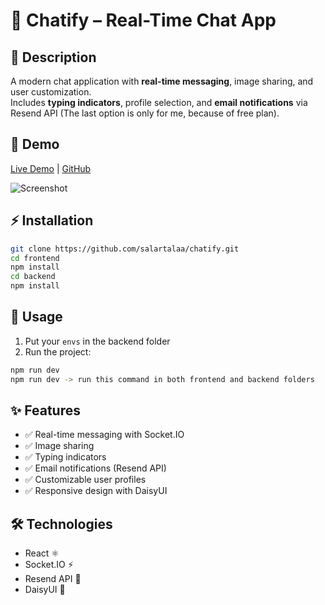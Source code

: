 # 💬 Chatify – Real-Time Chat App  

## 📖 Description  
A modern chat application with **real-time messaging**, image sharing, and user customization.  
Includes **typing indicators**, profile selection, and **email notifications** via Resend API (The last option is only for me, because of free plan).  

## 🔗 Demo  
[Live Demo](#) | [GitHub](#)  

![Screenshot](src/assets/screenshot.png)  

## ⚡ Installation  
```bash
git clone https://github.com/salartalaa/chatify.git
cd frontend
npm install
cd backend
npm install
```

## 📌 Usage  
1. Put your `envs` in the backend folder
2. Run the project:  
```bash
npm run dev
npm run dev -> run this command in both frontend and backend folders
```  

## ✨ Features  
- ✅ Real-time messaging with Socket.IO  
- ✅ Image sharing  
- ✅ Typing indicators  
- ✅ Email notifications (Resend API)  
- ✅ Customizable user profiles  
- ✅ Responsive design with DaisyUI  

## 🛠️ Technologies  
- React ⚛️  
- Socket.IO ⚡  
- Resend API 📧  
- DaisyUI 🎨  
